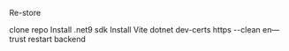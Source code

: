 Re-store

clone repo
Install .net9 sdk
Install Vite
dotnet dev-certs https --clean en—trust
restart backend
